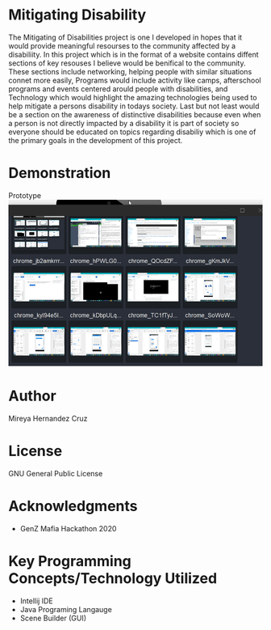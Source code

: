 # Mitigating Disability 
The Mitigating of Disabilities project is one I developed in hopes that it would provide meaningful resourses to the community affected by a disabiliity. In this project which is in the format of a website contains diffent sections of key resouses I believe would be benifical to the community. These sections include networking, helping people with similar situations connet more easily, Programs would include activity like camps, afterschool programs and events centered arould people with disabilities, and Technology which would highlight the amazing technologies being used to help mitigate a persons disability in todays society. Last but not least would be a section on the awareness of distinctive disabilities because even when a person is not directly impacted by a disability it is part of society so everyone should be educated on topics regarding disabiliy which is one of the primary goals in the development of this project.  

# Demonstration
Prototype 
![Demo](https://github.com/Mireya-Hernandez/Residential-Connection/blob/master/uh8nqg9TAW.gif)

# Author
Mireya Hernandez Cruz

# License
GNU General Public License

# Acknowledgments
* GenZ Mafia Hackathon 2020

# Key Programming Concepts/Technology Utilized
* Intellij IDE
* Java Programing Langauge 
* Scene Builder (GUI) 
